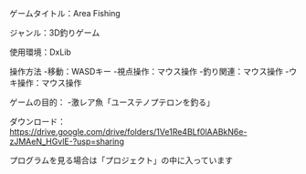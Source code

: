 ゲームタイトル：Area Fishing

ジャンル：3D釣りゲーム

使用環境：DxLib

操作方法
-移動：WASDキー
-視点操作：マウス操作
-釣り関連：マウス操作
-ウキ操作：マウス操作

ゲームの目的：
-激レア魚「ユーステノプテロンを釣る」

ダウンロード：
https://drive.google.com/drive/folders/1Ve1Re4BLf0lAABkN6e-zJMAeN_HGvlE-?usp=sharing

プログラムを見る場合は「プロジェクト」の中に入っています
